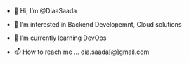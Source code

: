 - 👋 Hi, I’m @DiaaSaada
- 👀 I’m interested in Backend Developemnt, Cloud solutions
- 🌱 I’m currently learning DevOps

- 📫 How to reach me ...
dia.saada[@]gmail.com
<!---
DiaaSaada/DiaaSaada is a ✨ special ✨ repository because its `README.md` (this file) appears on your GitHub profile.
You can click the Preview link to take a look at your changes.
--->
